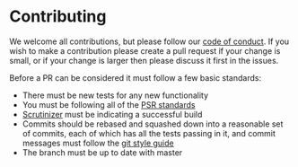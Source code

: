 # Contributing

We welcome all contributions, but please follow our [code of conduct][coc]. If you wish to make a contribution please
create a pull request if your change is small, or if your change is larger then please discuss it first in the issues.

Before a PR can be considered it must follow a few basic standards:

* There must be new tests for any new functionality
* You must be following all of the [PSR standards][psr]
* [Scrutinizer][scrutinizer] must be indicating a successful build
* Commits should be rebased and squashed down into a reasonable set of commits, each of which has all the tests passing
  in it, and commit messages must follow the [git style guide][git-style]
* The branch must be up to date with master

[coc]: code_of_conduct.md
[psr]: http://www.php-fig.org/psr/
[scrutinizer]: https://scrutinizer-ci.com/g/PurpleBooth/PrioritisedDateRanges/
[git-style]: https://www.git-scm.com/book/en/v2/Distributed-Git-Contributing-to-a-Project#Commit-Guidelines
